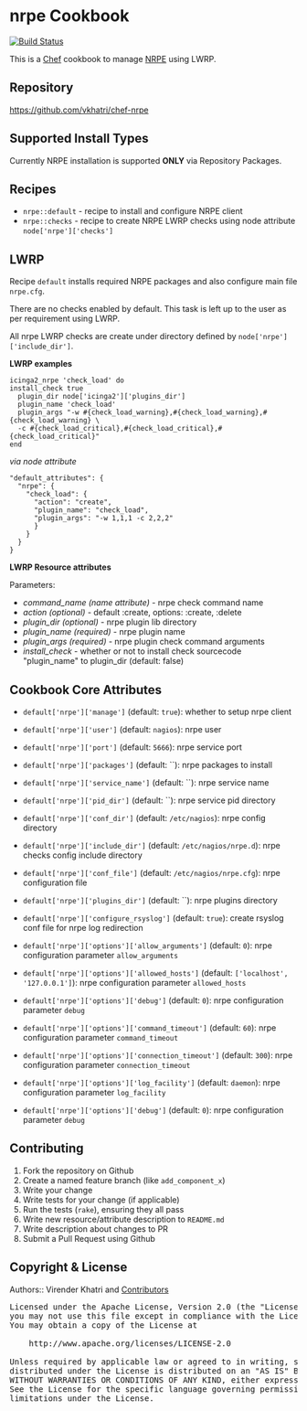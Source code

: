 nrpe Cookbook
=============

[![Build Status](https://travis-ci.org/vkhatri/chef-nrpe.svg?branch=master)](https://travis-ci.org/vkhatri/chef-nrpe)

This is a [Chef] cookbook to manage [NRPE] using LWRP.


## Repository

https://github.com/vkhatri/chef-nrpe


## Supported Install Types

Currently NRPE installation is supported **ONLY** via Repository Packages.


## Recipes

- `nrpe::default` - recipe to install and configure NRPE client
- `nrpe::checks` - recipe to create NRPE LWRP checks using node attribute `node['nrpe']['checks']`


## LWRP

Recipe `default` installs required NRPE packages and also configure
main file `nrpe.cfg`.

There are no checks enabled by default. This task is left up to the
user as per requirement using LWRP.

All nrpe LWRP checks are create under directory defined by `node['nrpe']['include_dir']`.


**LWRP examples**


	icinga2_nrpe 'check_load' do
    install_check true
	  plugin_dir node['icinga2']['plugins_dir']
	  plugin_name 'check_load'
	  plugin_args "-w #{check_load_warning},#{check_load_warning},#{check_load_warning} \
	  -c #{check_load_critical},#{check_load_critical},#{check_load_critical}"
	end


*via node attribute*

    "default_attributes": {
      "nrpe": {
        "check_load": {
          "action": "create",
          "plugin_name": "check_load",
          "plugin_args": "-w 1,1,1 -c 2,2,2"
          }
        }
      }
    }


**LWRP Resource attributes**

Parameters:

- *command_name (name attribute)*     - nrpe check command name
- *action (optional)*         - default :create, options: :create, :delete
- *plugin_dir (optional)*          - nrpe plugin lib directory
- *plugin_name (required)*           - nrpe plugin name
- *plugin_args (required)*          - nrpe plugin check command arguments
- *install_check*         - whether or not to install check sourcecode "plugin_name" to plugin_dir (default: false)


## Cookbook Core Attributes

 * `default['nrpe']['manage']` (default: `true`): whether to setup nrpe client

 * `default['nrpe']['user']` (default: `nagios`): nrpe user

 * `default['nrpe']['port']` (default: `5666`): nrpe service port

 * `default['nrpe']['packages']` (default: ``): nrpe packages to install

 * `default['nrpe']['service_name']` (default: ``): nrpe service name

 * `default['nrpe']['pid_dir']` (default: ``): nrpe service pid directory

 * `default['nrpe']['conf_dir']` (default: `/etc/nagios`): nrpe config directory

 * `default['nrpe']['include_dir']` (default: `/etc/nagios/nrpe.d`): nrpe checks config include directory

 * `default['nrpe']['conf_file']` (default: `/etc/nagios/nrpe.cfg`): nrpe configuration file

 * `default['nrpe']['plugins_dir']` (default: ``): nrpe plugins directory

 * `default['nrpe']['configure_rsyslog']` (default: `true`): create rsyslog conf file for nrpe log redirection

 * `default['nrpe']['options']['allow_arguments']` (default: `0`): nrpe configuration parameter `allow_arguments`

 * `default['nrpe']['options']['allowed_hosts']` (default: `['localhost', '127.0.0.1']`): nrpe configuration parameter `allowed_hosts`

 * `default['nrpe']['options']['debug']` (default: `0`): nrpe configuration parameter `debug`

 * `default['nrpe']['options']['command_timeout']` (default: `60`): nrpe configuration parameter `command_timeout`

 * `default['nrpe']['options']['connection_timeout']` (default: `300`): nrpe configuration parameter `connection_timeout`

 * `default['nrpe']['options']['log_facility']` (default: `daemon`): nrpe configuration parameter `log_facility`

 * `default['nrpe']['options']['debug']` (default: `0`): nrpe configuration parameter `debug`


## Contributing

1. Fork the repository on Github
2. Create a named feature branch (like `add_component_x`)
3. Write your change
4. Write tests for your change (if applicable)
5. Run the tests (`rake`), ensuring they all pass
6. Write new resource/attribute description to `README.md`
7. Write description about changes to PR
8. Submit a Pull Request using Github


## Copyright & License

Authors:: Virender Khatri and [Contributors]

<pre>
Licensed under the Apache License, Version 2.0 (the "License");
you may not use this file except in compliance with the License.
You may obtain a copy of the License at

    http://www.apache.org/licenses/LICENSE-2.0

Unless required by applicable law or agreed to in writing, software
distributed under the License is distributed on an "AS IS" BASIS,
WITHOUT WARRANTIES OR CONDITIONS OF ANY KIND, either express or implied.
See the License for the specific language governing permissions and
limitations under the License.
</pre>


[NRPE]: http://exchange.nagios.org/directory/Addons/Monitoring-Agents/NRPE--2D-Nagios-Remote-Plugin-Executor/details
[Chef]: https://www.chef.io/
[Contributors]: https://github.com/vkhatri/chef-nrpe/graphs/contributors
